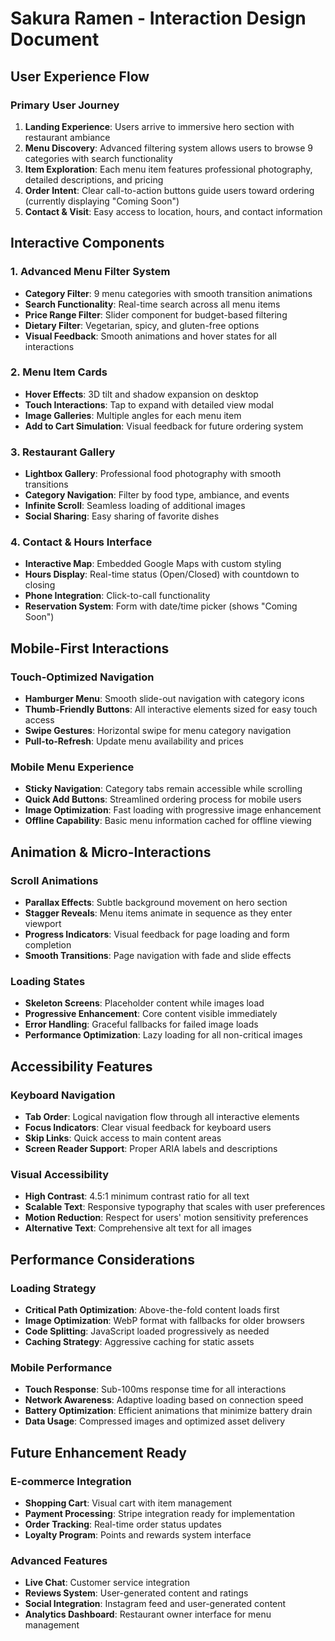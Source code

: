# Sakura Ramen - Interaction Design Document

## User Experience Flow

### Primary User Journey
1. **Landing Experience**: Users arrive to immersive hero section with restaurant ambiance
2. **Menu Discovery**: Advanced filtering system allows users to browse 9 categories with search functionality
3. **Item Exploration**: Each menu item features professional photography, detailed descriptions, and pricing
4. **Order Intent**: Clear call-to-action buttons guide users toward ordering (currently displaying "Coming Soon")
5. **Contact & Visit**: Easy access to location, hours, and contact information

## Interactive Components

### 1. Advanced Menu Filter System
- **Category Filter**: 9 menu categories with smooth transition animations
- **Search Functionality**: Real-time search across all menu items
- **Price Range Filter**: Slider component for budget-based filtering
- **Dietary Filter**: Vegetarian, spicy, and gluten-free options
- **Visual Feedback**: Smooth animations and hover states for all interactions

### 2. Menu Item Cards
- **Hover Effects**: 3D tilt and shadow expansion on desktop
- **Touch Interactions**: Tap to expand with detailed view modal
- **Image Galleries**: Multiple angles for each menu item
- **Add to Cart Simulation**: Visual feedback for future ordering system

### 3. Restaurant Gallery
- **Lightbox Gallery**: Professional food photography with smooth transitions
- **Category Navigation**: Filter by food type, ambiance, and events
- **Infinite Scroll**: Seamless loading of additional images
- **Social Sharing**: Easy sharing of favorite dishes

### 4. Contact & Hours Interface
- **Interactive Map**: Embedded Google Maps with custom styling
- **Hours Display**: Real-time status (Open/Closed) with countdown to closing
- **Phone Integration**: Click-to-call functionality
- **Reservation System**: Form with date/time picker (shows "Coming Soon")

## Mobile-First Interactions

### Touch-Optimized Navigation
- **Hamburger Menu**: Smooth slide-out navigation with category icons
- **Thumb-Friendly Buttons**: All interactive elements sized for easy touch access
- **Swipe Gestures**: Horizontal swipe for menu category navigation
- **Pull-to-Refresh**: Update menu availability and prices

### Mobile Menu Experience
- **Sticky Navigation**: Category tabs remain accessible while scrolling
- **Quick Add Buttons**: Streamlined ordering process for mobile users
- **Image Optimization**: Fast loading with progressive image enhancement
- **Offline Capability**: Basic menu information cached for offline viewing

## Animation & Micro-Interactions

### Scroll Animations
- **Parallax Effects**: Subtle background movement on hero section
- **Stagger Reveals**: Menu items animate in sequence as they enter viewport
- **Progress Indicators**: Visual feedback for page loading and form completion
- **Smooth Transitions**: Page navigation with fade and slide effects

### Loading States
- **Skeleton Screens**: Placeholder content while images load
- **Progressive Enhancement**: Core content visible immediately
- **Error Handling**: Graceful fallbacks for failed image loads
- **Performance Optimization**: Lazy loading for all non-critical images

## Accessibility Features

### Keyboard Navigation
- **Tab Order**: Logical navigation flow through all interactive elements
- **Focus Indicators**: Clear visual feedback for keyboard users
- **Skip Links**: Quick access to main content areas
- **Screen Reader Support**: Proper ARIA labels and descriptions

### Visual Accessibility
- **High Contrast**: 4.5:1 minimum contrast ratio for all text
- **Scalable Text**: Responsive typography that scales with user preferences
- **Motion Reduction**: Respect for users' motion sensitivity preferences
- **Alternative Text**: Comprehensive alt text for all images

## Performance Considerations

### Loading Strategy
- **Critical Path Optimization**: Above-the-fold content loads first
- **Image Optimization**: WebP format with fallbacks for older browsers
- **Code Splitting**: JavaScript loaded progressively as needed
- **Caching Strategy**: Aggressive caching for static assets

### Mobile Performance
- **Touch Response**: Sub-100ms response time for all interactions
- **Network Awareness**: Adaptive loading based on connection speed
- **Battery Optimization**: Efficient animations that minimize battery drain
- **Data Usage**: Compressed images and optimized asset delivery

## Future Enhancement Ready

### E-commerce Integration
- **Shopping Cart**: Visual cart with item management
- **Payment Processing**: Stripe integration ready for implementation
- **Order Tracking**: Real-time order status updates
- **Loyalty Program**: Points and rewards system interface

### Advanced Features
- **Live Chat**: Customer service integration
- **Reviews System**: User-generated content and ratings
- **Social Integration**: Instagram feed and user-generated content
- **Analytics Dashboard**: Restaurant owner interface for menu management